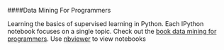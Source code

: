####Data Mining For Programmers

Learning the basics of supervised learning in Python. Each IPython notebook focuses on a single topic. Check out the [book data mining for programmers].
Use [nbviewer] to view notebooks

[nbviewer]:http://nbviewer.ipython.org
[book data mining for programmers]:http://guidetodatamining.com
